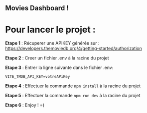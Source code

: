 ## Movies Dashboard !

# Pour lancer le projet :

**Etape 1** :
Récuperer une APIKEY générée sur : https://developers.themoviedb.org/4/getting-started/authorization

**Etape 2** :
Creer un fichier .env à la racine du projet

**Etape 3** :
Entrer la ligne suivante dans le fichier .env:

```
VITE_TMDB_API_KEY=votreAPiKey
```

**Etape 4** :
Effectuer la commande 
```npm install```
à la racine du projet

**Etape 5** :
Effectuer la commande 
```npm run dev```
à la racine du projet


**Etape 6** :
Enjoy ! =)
